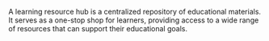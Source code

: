 A learning resource hub is a centralized repository of educational materials. It serves as a one-stop shop for learners, providing access to a wide range of resources that can support their educational goals.

